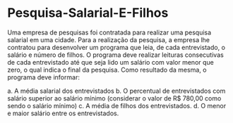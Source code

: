 # Pesquisa-Salarial-E-Filhos
Uma empresa de pesquisas foi contratada para realizar uma pesquisa salarial em uma cidade. Para a realização da pesquisa, a empresa lhe contratou 
para desenvolver um programa que leia, de cada entrevistado, o salário e número de filhos. O programa deve realizar leituras consecutivas de cada 
entrevistado até que seja lido um salário com valor menor que zero, o qual indica o final da pesquisa. Como resultado da mesma, o programa deve informar: 

a. A média salarial dos entrevistados 
b. O percentual de entrevistados com salário superior ao salário mínimo (considerar o valor de R$ 780,00 como sendo o salário mínimo) 
c. A média de filhos dos entrevistados. d. O menor e maior salário entre os entrevistados.
